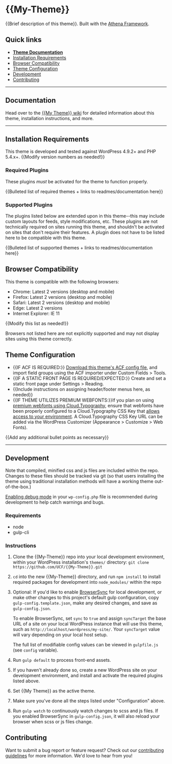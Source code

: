 # {{My-Theme}}

{{Brief description of this theme}}.  Built with the [Athena Framework](https://ucf.github.io/Athena-Framework/).

## Quick links

* [**Theme Documentation**](https://github.com/UCF/{{My-Theme}}/wiki)
* [Installation Requirements](#Installation-Requirements)
* [Browser Compatibility](#Browser-Compatibility)
* [Theme Configuration](#Theme-Configuration)
* [Development](#Development)
* [Contributing](#Contributing)

-----

## Documentation

Head over to the [{{My Theme}} wiki](https://github.com/UCF/{{My-Theme}}/wiki) for detailed information about this theme, installation instructions, and more.

-----

## Installation Requirements

This theme is developed and tested against WordPress 4.9.2+ and PHP 5.4.x+. {{Modify version numbers as needed!}}

### Required Plugins
These plugins *must* be activated for the theme to function properly.

{{Bulleted list of required themes + links to readmes/documentation here}}

### Supported Plugins
The plugins listed below are extended upon in this theme--this may include custom layouts for feeds, style modifications, etc.  These plugins are not technically required on sites running this theme, and shouldn't be activated on sites that don't require their features.  A plugin does not have to be listed here to be compatible with this theme.

{{Bulleted list of supported themes + links to readmes/documentation here}}


## Browser Compatibility
This theme is compatible with the following browsers:
* Chrome: Latest 2 versions (desktop and mobile)
* Firefox: Latest 2 versions (desktop and mobile)
* Safari: Latest 2 versions (desktop and mobile)
* Edge: Latest 2 versions
* Internet Explorer: IE 11

{{Modify this list as needed!}}

Browsers not listed here are not explicitly supported and may not display sites using this theme correctly.


## Theme Configuration

* {{IF ACF IS REQUIRED:}} [Download this theme's ACF config file](https://github.com/UCF/{{My-Theme}}/blob/master/dev/acf-export.json), and import field groups using the ACF importer under Custom Fields > Tools.
* {{IF A STATIC FRONT PAGE IS REQUIRED/EXPECTED:}} Create and set a static front page under Settings > Reading.
* {{Include instructions on assigning header/footer menus here, as needed}}
* {{IF THEME UTILIZES PREMIUM WEBFONTS:}}If you plan on using [premium webfonts using Cloud.Typography](https://ucf.github.io/Athena-Framework/getting-started/install/#cloudtypography-premium-font-configuration), ensure that webfonts have been properly configured to a Cloud.Typography CSS Key that [allows access to your environment](https://dashboard.typography.com/user-guide/managing-domains). A Cloud.Typography CSS Key URL can be added via the WordPress Customizer (Appearance > Customize > Web Fonts).

{{Add any additional bullet points as necessary}}

-----

## Development

Note that compiled, minified css and js files are included within the repo.  Changes to these files should be tracked via git (so that users installing the theme using traditional installation methods will have a working theme out-of-the-box.)

[Enabling debug mode](https://codex.wordpress.org/Debugging_in_WordPress) in your `wp-config.php` file is recommended during development to help catch warnings and bugs.

### Requirements
* node
* gulp-cli

### Instructions
1. Clone the {{My-Theme}} repo into your local development environment, within your WordPress installation's `themes/` directory: `git clone https://github.com/UCF/{{My-Theme}}.git`
2. `cd` into the new {{My-Theme}} directory, and run `npm install` to install required packages for development into `node_modules/` within the repo
3. Optional: If you'd like to enable [BrowserSync](https://browsersync.io) for local development, or make other changes to this project's default gulp configuration, copy `gulp-config.template.json`, make any desired changes, and save as `gulp-config.json`.

    To enable BrowserSync, set `sync` to `true` and assign `syncTarget` the base URL of a site on your local WordPress instance that will use this theme, such as `http://localhost/wordpress/my-site/`.  Your `syncTarget` value will vary depending on your local host setup.

    The full list of modifiable config values can be viewed in `gulpfile.js` (see `config` variable).
3. Run `gulp default` to process front-end assets.
4. If you haven't already done so, create a new WordPress site on your development environment, and install and activate the required plugins listed above.
5. Set {{My Theme}} as the active theme.
6. Make sure you've done all the steps listed under "Configuration" above.
7. Run `gulp watch` to continuously watch changes to scss and js files.  If you enabled BrowserSync in `gulp-config.json`, it will also reload your browser when scss or js files change.


## Contributing

Want to submit a bug report or feature request?  Check out our [contributing guidelines](https://github.com/UCF/{{My-Theme}}/blob/master/CONTRIBUTING.md) for more information.  We'd love to hear from you!
